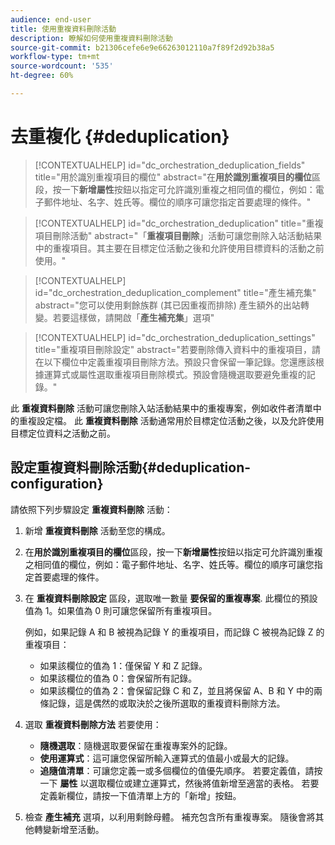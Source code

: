 ```yaml
---
audience: end-user
title: 使用重複資料刪除活動
description: 瞭解如何使用重複資料刪除活動
source-git-commit: b21306cefe6e9e66263012110a7f89f2d92b38a5
workflow-type: tm+mt
source-wordcount: '535'
ht-degree: 60%

---
```



# 去重複化 {#deduplication}

>[!CONTEXTUALHELP]
>id="dc_orchestration_deduplication_fields"
>title="用於識別重複項目的欄位"
>abstract="在&#x200B;**用於識別重複項目的欄位**&#x200B;區段，按一下&#x200B;**新增屬性**&#x200B;按鈕以指定可允許識別重複之相同值的欄位，例如：電子郵件地址、名字、姓氏等。欄位的順序可讓您指定首要處理的條件。"

>[!CONTEXTUALHELP]
>id="dc_orchestration_deduplication"
>title="重複項目刪除活動"
>abstract="「**重複項目刪除**」活動可讓您刪除入站活動結果中的重複項目。其主要在目標定位活動之後和允許使用目標資料的活動之前使用。"

>[!CONTEXTUALHELP]
>id="dc_orchestration_deduplication_complement"
>title="產生補充集"
>abstract="您可以使用剩餘族群 (其已因重複而排除) 產生額外的出站轉變。若要這樣做，請開啟「**產生補充集**」選項"

>[!CONTEXTUALHELP]
>id="dc_orchestration_deduplication_settings"
>title="重複項目刪除設定"
>abstract="若要刪除傳入資料中的重複項目，請在以下欄位中定義重複項目刪除方法。預設只會保留一筆記錄。您還應該根據運算式或屬性選取重複項目刪除模式。預設會隨機選取要避免重複的記錄。"

此 **重複資料刪除** 活動可讓您刪除入站活動結果中的重複專案，例如收件者清單中的重複設定檔。 此 **重複資料刪除** 活動通常用於目標定位活動之後，以及允許使用目標定位資料之活動之前。

## 設定重複資料刪除活動{#deduplication-configuration}

請依照下列步驟設定 **重複資料刪除** 活動：

1. 新增 **重複資料刪除** 活動至您的構成。

1. 在&#x200B;**用於識別重複項目的欄位**&#x200B;區段，按一下&#x200B;**新增屬性**&#x200B;按鈕以指定可允許識別重複之相同值的欄位，例如：電子郵件地址、名字、姓氏等。欄位的順序可讓您指定首要處理的條件。

1. 在 **重複資料刪除設定** 區段，選取唯一數量 **要保留的重複專案**. 此欄位的預設值為 1。如果值為 0 則可讓您保留所有重複項目。

   例如，如果記錄 A 和 B 被視為記錄 Y 的重複項目，而記錄 C 被視為記錄 Z 的重複項目：

   * 如果該欄位的值為 1：僅保留 Y 和 Z 記錄。
   * 如果該欄位的值為 0：會保留所有記錄。
   * 如果該欄位的值為 2：會保留記錄 C 和 Z，並且將保留 A、B 和 Y 中的兩條記錄，這是偶然的或取決於之後所選取的重複資料刪除方法。

1. 選取 **重複資料刪除方法** 若要使用：

   * **隨機選取**：隨機選取要保留在重複專案外的記錄。
   * **使用運算式**：這可讓您保留所輸入運算式的值最小或最大的記錄。
   * **追隨值清單**：可讓您定義一或多個欄位的值優先順序。 若要定義值，請按一下 **屬性** 以選取欄位或建立運算式，然後將值新增至適當的表格。 若要定義新欄位，請按一下值清單上方的「新增」按鈕。

1. 檢查 **產生補充** 選項，以利用剩餘母體。 補充包含所有重複專案。 隨後會將其他轉變新增至活動。

<!--
## Example{#deduplication-example}

In the following example, use a deduplication activity to exclude duplicates from the target before sending a delivery. The identified duplicated profiles are added to a dedicated audience that can be reused if necessary. Choose the **Email** address to identify the duplicates. Keep 1 entry and select the **Random** deduplication method.

![](../assets/workflow-deduplication-example.png)
-->

